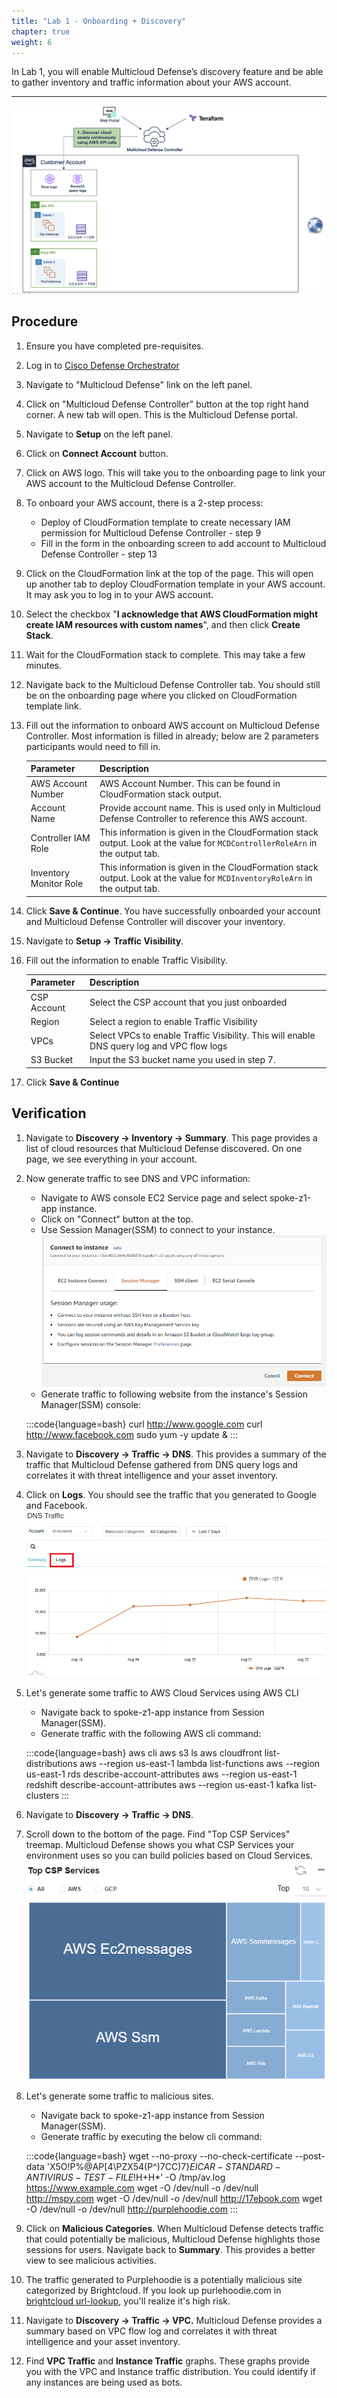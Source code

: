```yaml
---
title: "Lab 1 - Onboarding + Discovery"
chapter: true
weight: 6
---
```




In Lab 1, you will enable Multicloud Defense’s discovery feature and be able to gather inventory and traffic information about your AWS account.

___
![alt Lab Architecture](/static/16-lab/lab1_architecture.png "Lab1 Architecture")

## Procedure

1. Ensure you have completed pre-requisites.
2. Log in to [Cisco Defense Orchestrator](https://www.defenseorchestrator.com/)
3. Navigate to "Multicloud Defense" link on the left panel.
4. Click on "Multicloud Defense Controller" button at the top right hand corner. A new tab will open. This is the Multicloud Defense portal. 
5. Navigate to **Setup** on the left panel.
6. Click on **Connect Account** button.
7. Click on AWS logo. This will take you to the onboarding page to link your AWS account to the Multicloud Defense Controller.
8. To onboard your AWS account, there is a 2-step process:
      * Deploy of CloudFormation template to create necessary IAM permission for Multicloud Defense Controller - step 9
      * Fill in the form in the onboarding screen to add account to Multicloud Defense Controller - step 13
9. Click on the CloudFormation link at the top of the page. This will open up another tab to deploy CloudFormation template in your AWS account. It may ask you to log in to your AWS account.
10. Select the checkbox "**I acknowledge that AWS CloudFormation might create IAM resources with custom names**", and then click **Create Stack**.
11. Wait for the CloudFormation stack to complete. This may take a few minutes.
12. Navigate back to the Multicloud Defense Controller tab. You should still be on the onboarding page where you clicked on CloudFormation template link.
13. Fill out the information to onboard AWS account on Multicloud Defense Controller. Most information is filled in already; below are 2 parameters participants would need to fill in. 

     Parameter | Description
     ---------|--------------
     AWS Account Number | AWS Account Number. This can be found in CloudFormation stack output.
     Account Name | Provide account name. This is used only in Multicloud Defense Controller to reference this AWS account.
     Controller IAM Role | This information is given in the CloudFormation stack output. Look at the value for `MCDControllerRoleArn` in the output tab. 
     Inventory Monitor Role | This information is given in the CloudFormation stack output. Look at the value for `MCDInventoryRoleArn` in the output tab. 

12. Click **Save & Continue**. You have successfully onboarded your account and Multicloud Defense Controller will discover your inventory.
13. Navigate to **Setup -> Traffic Visibility**.
14. Fill out the information to enable Traffic Visibility.

     Parameter | Description
     ----------|-------------
     CSP Account | Select the CSP account that you just onboarded
     Region | Select a region to enable Traffic Visibility
     VPCs | Select VPCs to enable Traffic Visibility. This will enable DNS query log and VPC flow logs
     S3 Bucket | Input the S3 bucket name you used in step 7.

15. Click **Save & Continue**

## Verification

1. Navigate to **Discovery -> Inventory -> Summary**. This page provides a list of cloud resources that Multicloud Defense discovered. On one page, we see everything in your account. 
2. Now generate traffic to see DNS and VPC information:

      *  Navigate to AWS console EC2 Service page and select spoke-z1-app instance.
      *  Click on "Connect" button at the top.
      *  Use Session Manager(SSM) to connect to your instance.
         ![SSM](/static/16-lab/SSM.png)
      *  Generate traffic to following website from the instance's Session Manager(SSM) console:

      :::code{language=bash}
      curl http://www.google.com
      curl http://www.facebook.com
      sudo yum -y update &
      :::
    
4. Navigate to **Discovery -> Traffic -> DNS**. This provides a summary of the traffic that Multicloud Defense gathered from DNS query logs and correlates it with threat intelligence and your asset inventory. 
5. Click on **Logs**. You should see the traffic that you generated to Google and Facebook.  
![DNS](/static/16-lab/DNS_traffic.png)
6. Let's generate some traffic to AWS Cloud Services using AWS CLI

     *  Navigate back to spoke-z1-app instance from Session Manager(SSM).
     *  Generate traffic with the following AWS cli command:


    :::code{language=bash}
    aws cli
    aws s3 ls
    aws cloudfront list-distributions
    aws --region us-east-1 lambda list-functions
    aws --region us-east-1 rds describe-account-attributes
    aws --region us-east-1 redshift describe-account-attributes
    aws --region us-east-1 kafka list-clusters
    :::

7. Navigate to **Discovery -> Traffic -> DNS**. 
8. Scroll down to the bottom of the page. Find "Top CSP Services" treemap. Multicloud Defense shows you what CSP Services your environment uses so you can build policies based on Cloud Services.
![Cloud_Service](/static/16-lab/CSP_Services.png)
9. Let's generate some traffic to malicious sites.

     * Navigate back to spoke-z1-app instance from Session Manager(SSM).
     * Generate traffic by executing the below cli command:

    :::code{language=bash}
    wget --no-proxy --no-check-certificate  --post-data 'X5O!P%@AP[4\PZX54(P^)7CC)7}$EICAR-STANDARD-ANTIVIRUS-TEST-FILE!$H+H*' -O /tmp/av.log https://www.example.com
    wget -O /dev/null -o /dev/null http://mspy.com
    wget -O /dev/null -o /dev/null http://17ebook.com
    wget -O /dev/null -o /dev/null http://purplehoodie.com
    :::

10. Click on **Malicious Categories**. When Multicloud Defense detects traffic that could potentially be malicious, Multicloud Defense highlights those sessions for users. Navigate back to **Summary**. This provides a better view to see malicious activities.
11. The traffic generated to Purplehoodie is a potentially malicious site categorized by Brightcloud. If you look up purlehoodie.com in [brightcloud url-lookup](https://www.brightcloud.com/tools/url-ip-lookup.php), you'll realize it's high risk.
12. Navigate to **Discovery -> Traffic -> VPC.** Multicloud Defense provides a summary based on VPC flow log and correlates it with threat intelligence and your asset inventory. 
13. Find **VPC Traffic** and **Instance Traffic** graphs. These graphs provide you with the VPC and Instance traffic distribution. You could identify if any instances are being used as bots.
<br>

